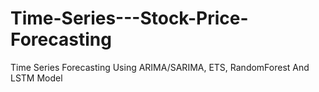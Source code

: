 # Time-Series---Stock-Price-Forecasting
Time Series Forecasting Using ARIMA/SARIMA, ETS, RandomForest And LSTM Model
